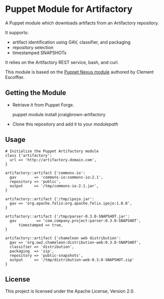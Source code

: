 Puppet Module for Artifactory
=============================

A Puppet module which downloads artifacts from an Artifactory repository.

It supports:
* artifact identification using GAV, classifier, and packaging
* repository selection
* timestamped SNAPSHOTs

It relies on the Artifactory REST service, bash, and curl.

This module is based on the [Puppet Nexus module](https://github.com/cescoffier/puppet-nexus)
authored by Clement Escoffier.

Getting the Module
------------------

* Retrieve it from Puppet Forge.

	puppet module install jcraigbrown-artifactory

* Clone this repository and add it to your _modulepath_

Usage
-----

	# Initialize the Puppet Artifactory module
	class {'artifactory':
	  url => 'http://artifactory.domain.com',
	}

	artifactory::artifact {'commons-io':
	  gav        => 'commons-io:commons-io:2.1',
	  repository => 'public',
	  output     => '/tmp/commons-io-2.1.jar',
	}

	artifactory::artifact {'/tmp/ipojo.jar':
	  gav => 'org.apache.felix:org.apache.felix.ipojo:1.8.0',
	}

	artifactory::artifact {'/tmp/parser-0.3.0-SNAPSHOT.jar':
	  gav         => 'com.company.project:parser:0.3.0-SNAPSHOT',
          timestamped => true,
	}

	artifactory::artifact {'chameleon web distribution':
	  gav => 'org.ow2.chameleon:distribution-web:0.3.0-SNAPSHOT',
	  classifier => 'distribution',
	  packaging  => 'zip',
	  repository => 'public-snapshots',
	  output     => '/tmp/distribution-web-0.3.0-SNAPSHOT.zip'
	}


License
-------

This project is licensed under the Apache License, Version 2.0.

